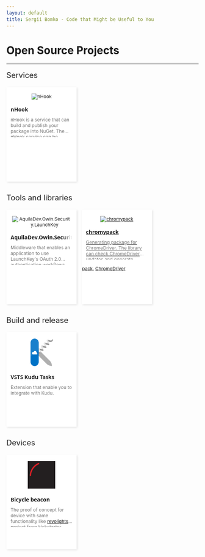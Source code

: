 ```yaml
---
layout: default
title: Sergii Bomko - Code that Might be Useful to You
---
```


<style>
.list {
    margin: 8px 0 24px 0;
}
.list .header-container {
    height: 30px;
    line-height: 30px;
    position: relative;
    font-size: 20px;
    text-decoration: none;
}
.item-list-container {
    display: inline-block;
    position: relative;
    width: 100%;
}
.item-list-container .item {
    float: left;
    margin-right: 13.5px;
    margin-top: 16px;
}
.item-card {
    background-color: #fff;
    font-size: 12px;
    width: 182px;
    height: 246px;
    border-radius: 0;
    border: 1px solid #fff;
    cursor: pointer;
    -moz-box-shadow: 2px 2px 5px rgba(0,0,0,.1);
    -webkit-box-shadow: 2px 2px 5px rgba(0,0,0,.1);
    box-shadow: 2px 2px 5px rgba(0,0,0,.1);
    position: relative;
    overflow: hidden;
}
.item-card .icon-cell {
    text-align: center;
    padding: 16px 0;
}
.item-card .icon-cell>img {
    max-width: 85%;
    height: 72px;
}
.home-page-view img {
    border-style: none;
}
.item-card .core-info-cell {
    padding: 0 10px;
    position: relative;
}
.item-card .core-info-cell .name {
    font-size: 14px;
    font-family: Segoe UI,wf_segoe-ui_normal,-apple-system,".SFNSText-Regular","San Francisco","Roboto","Helvetica Neue","Lucida Grande",sans-serif;
    font-weight: 600;
    white-space: nowrap;
    overflow: hidden;
    position: relative;
}
.item-card .details {
    margin-top: 10px;
    padding: 0 10px;
}
.item-card .description {
    height: 4.4em;
    overflow: hidden;
    color: #767676;
    display: -webkit-box;
    -webkit-line-clamp: 3;
    -webkit-box-orient: vertical;
    overflow: hidden;
    text-overflow: ellipsis;
}
.item-card .text-fadeout {
    height: 100%;
    width: 30px;
    background: linear-gradient(to right,rgba(255,255,255,0),#fff);
    position: absolute;
    right: 0;
    top: 0;
    display: block;
}
.item-card .links {
    position: relative;
    height: 20px;
    margin-top: 16px;
}
</style>

<h1>Open Source Projects</h1>
<hr/>

<div class="list">
	<div class="header-container">
		<div class="header">
			<span class="category">Services</span>
		</div>
	</div>
	<div class="item-list-container">
		<div class="item">
			<div class="item-card" title="nHook">
				<div class="cover">
					<div class="icon-cell">
						<img class="item-icon" src="http://nhook.net/content/images/logo.png" title="nHook" />
					</div>
					<div class="core-info-cell">
						<div class="name">
							<span>nHook</span>
							<span class="text-fadeout"></span>
						</div>
					</div>
				</div>
				<div class="details">
					<div class="description" title="nHook is a service that can build and publish your package into NuGet. The nHook service can be applied to your GitHub or BitBucket repository and automatically build your project after pushing your changes.">nHook is a service that can build and publish your package into NuGet. The nHook service can be applied to your GitHub or BitBucket repository and automatically build your project after pushing your changes.</div>
				</div>
			</div>
		</div>
	</div>
</div>
<div class="list">
	<div class="header-container">
		<div class="header">
			<span class="category">Tools and libraries</span>
		</div>
	</div>
	<div class="item-list-container">
		<div class="item">
			<div class="item-card" title="AquilaDev.Owin.Security.LaunchKey">
				<div class="cover">
					<div class="icon-cell">
						<img class="item-icon" src="https://s3.amazonaws.com/launchkey-resources/logo/logo/launchkey-logos_launchkey-icon-blue.png" title="AquilaDev.Owin.Security.LaunchKey" />
					</div>
					<div class="core-info-cell">
						<div class="name">
							<span>AquilaDev.Owin.Security.LaunchKey</span>
							<span class="text-fadeout"></span>
						</div>
					</div>
				</div>
				<div class="details">
					<div class="description" title="Middleware that enables an application to use LaunchKey's OAuth 2.0 authentication workflows.">Middleware that enables an application to use LaunchKey's OAuth 2.0 authentication workflows.</div>
				</div>
			</div>
		</div>
		<div class="item">
			<a href="https://github.com/aquiladev/chromypack">
				<div class="item-card" title="chromypack">
					<div class="cover">
						<div class="icon-cell">
							<img class="item-icon" src="http://www.chromium.org/_/rsrc/1438879449147/config/customLogo.gif" title="chromypack" />
						</div>
						<div class="core-info-cell">
							<div class="name">
								<span>chromypack</span>
								<span class="text-fadeout"></span>
							</div>
						</div>
					</div>
					<div class="details">
						<div class="description" title="Generating package for ChromeDriver. The library can check ChromeDriver updates and generate NuGet package with it.">Generating package for ChromeDriver. The library can check ChromeDriver updates and generate NuGet package with it.</div>
					</div>
					<div class="links">
						<a href="https://www.nuget.org/packages/chromypack">pack</a>,
						<a href="https://www.nuget.org/packages/Chromium.ChromeDriver">ChromeDriver</a>
					</div>
				</div>
			</a>
		</div>
	</div>
</div>
<div class="list">
	<div class="header-container">
		<div class="header">
			<span class="category">Build and release</span>
		</div>
	</div>
	<div class="item-list-container">
		<div class="item">
			<div class="item-card" title="VSTS Kudu Tasks">
				<div class="cover">
					<div class="icon-cell">
						<img class="item-icon" src="https://raw.githubusercontent.com/aquiladev/vsts-kudu-tasks/master/Extension/icon.svg" title="VSTS Kudu Tasks" />
					</div>
					<div class="core-info-cell">
						<div class="name">
							<span>VSTS Kudu Tasks</span>
							<span class="text-fadeout"></span>
						</div>
					</div>
				</div>
				<div class="details">
					<div class="description" title="Extension that enable you to integrate with Kudu.">Extension that enable you to integrate with Kudu.</div>
				</div>
			</div>
		</div>
	</div>
</div>
<div class="list">
	<div class="header-container">
		<div class="header">
			<span class="category">Devices</span>
		</div>
	</div>
	<div class="item-list-container">
		<div class="item">
			<div class="item-card" title="Bicycle beacon">
				<div class="cover">
					<div class="icon-cell">
						<img class="item-icon" src="https://raw.githubusercontent.com/aquiladev/aquiladev.github.io/master/images/beacon.png" title="Bicycle beacon" />
					</div>
					<div class="core-info-cell">
						<div class="name">
							<span>Bicycle beacon</span>
							<span class="text-fadeout"></span>
						</div>
					</div>
				</div>
				<div class="details">
					<div class="description" title="The proof of concept for device with same functionality like revolights project from kickstarter.">The proof of concept for device with same functionality like <a href="http://revolights.com/">revolights</a> project from kickstarter.</div>
				</div>
			</div>
		</div>
	</div>
</div>

